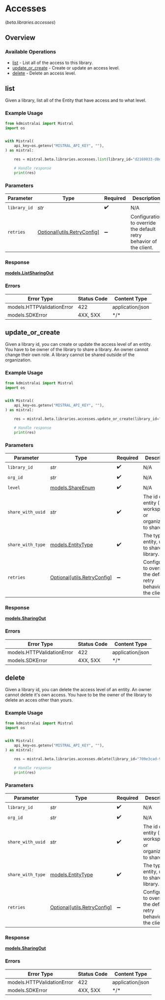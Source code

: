 # Accesses
(*beta.libraries.accesses*)

## Overview

### Available Operations

* [list](#list) - List all of the access to this library.
* [update_or_create](#update_or_create) - Create or update an access level.
* [delete](#delete) - Delete an access level.

## list

Given a library, list all of the Entity that have access and to what level.

### Example Usage

```python
from kdmistralai import Mistral
import os


with Mistral(
    api_key=os.getenv("MISTRAL_API_KEY", ""),
) as mistral:

    res = mistral.beta.libraries.accesses.list(library_id="d2169833-d8e2-416e-a372-76518d3d99c2")

    # Handle response
    print(res)

```

### Parameters

| Parameter                                                           | Type                                                                | Required                                                            | Description                                                         |
| ------------------------------------------------------------------- | ------------------------------------------------------------------- | ------------------------------------------------------------------- | ------------------------------------------------------------------- |
| `library_id`                                                        | *str*                                                               | :heavy_check_mark:                                                  | N/A                                                                 |
| `retries`                                                           | [Optional[utils.RetryConfig]](../../models/utils/retryconfig.md)    | :heavy_minus_sign:                                                  | Configuration to override the default retry behavior of the client. |

### Response

**[models.ListSharingOut](../../models/listsharingout.md)**

### Errors

| Error Type                 | Status Code                | Content Type               |
| -------------------------- | -------------------------- | -------------------------- |
| models.HTTPValidationError | 422                        | application/json           |
| models.SDKError            | 4XX, 5XX                   | \*/\*                      |

## update_or_create

Given a library id, you can create or update the access level of an entity. You have to be owner of the library to share a library. An owner cannot change their own role. A library cannot be shared outside of the organization.

### Example Usage

```python
from kdmistralai import Mistral
import os


with Mistral(
    api_key=os.getenv("MISTRAL_API_KEY", ""),
) as mistral:

    res = mistral.beta.libraries.accesses.update_or_create(library_id="36de3a24-5b1c-4c8f-9d84-d5642205a976", org_id="aadd9ae1-f285-4437-884a-091c77efa6fd", level="Viewer", share_with_uuid="0ae92ecb-21ed-47c5-9f7e-0b2cbe325a20", share_with_type="User")

    # Handle response
    print(res)

```

### Parameters

| Parameter                                                            | Type                                                                 | Required                                                             | Description                                                          |
| -------------------------------------------------------------------- | -------------------------------------------------------------------- | -------------------------------------------------------------------- | -------------------------------------------------------------------- |
| `library_id`                                                         | *str*                                                                | :heavy_check_mark:                                                   | N/A                                                                  |
| `org_id`                                                             | *str*                                                                | :heavy_check_mark:                                                   | N/A                                                                  |
| `level`                                                              | [models.ShareEnum](../../models/shareenum.md)                        | :heavy_check_mark:                                                   | N/A                                                                  |
| `share_with_uuid`                                                    | *str*                                                                | :heavy_check_mark:                                                   | The id of the entity (user, workspace or organization) to share with |
| `share_with_type`                                                    | [models.EntityType](../../models/entitytype.md)                      | :heavy_check_mark:                                                   | The type of entity, used to share a library.                         |
| `retries`                                                            | [Optional[utils.RetryConfig]](../../models/utils/retryconfig.md)     | :heavy_minus_sign:                                                   | Configuration to override the default retry behavior of the client.  |

### Response

**[models.SharingOut](../../models/sharingout.md)**

### Errors

| Error Type                 | Status Code                | Content Type               |
| -------------------------- | -------------------------- | -------------------------- |
| models.HTTPValidationError | 422                        | application/json           |
| models.SDKError            | 4XX, 5XX                   | \*/\*                      |

## delete

Given a library id, you can delete the access level of an entity. An owner cannot delete it's own access. You have to be the owner of the library to delete an acces other than yours.

### Example Usage

```python
from kdmistralai import Mistral
import os


with Mistral(
    api_key=os.getenv("MISTRAL_API_KEY", ""),
) as mistral:

    res = mistral.beta.libraries.accesses.delete(library_id="709e3cad-9fb2-4f4e-bf88-143cf1808107", org_id="0814a235-c2d0-4814-875a-4b85f93d3dc7", share_with_uuid="b843cc47-ce8f-4354-8cfc-5fcd7fb2865b", share_with_type="User")

    # Handle response
    print(res)

```

### Parameters

| Parameter                                                            | Type                                                                 | Required                                                             | Description                                                          |
| -------------------------------------------------------------------- | -------------------------------------------------------------------- | -------------------------------------------------------------------- | -------------------------------------------------------------------- |
| `library_id`                                                         | *str*                                                                | :heavy_check_mark:                                                   | N/A                                                                  |
| `org_id`                                                             | *str*                                                                | :heavy_check_mark:                                                   | N/A                                                                  |
| `share_with_uuid`                                                    | *str*                                                                | :heavy_check_mark:                                                   | The id of the entity (user, workspace or organization) to share with |
| `share_with_type`                                                    | [models.EntityType](../../models/entitytype.md)                      | :heavy_check_mark:                                                   | The type of entity, used to share a library.                         |
| `retries`                                                            | [Optional[utils.RetryConfig]](../../models/utils/retryconfig.md)     | :heavy_minus_sign:                                                   | Configuration to override the default retry behavior of the client.  |

### Response

**[models.SharingOut](../../models/sharingout.md)**

### Errors

| Error Type                 | Status Code                | Content Type               |
| -------------------------- | -------------------------- | -------------------------- |
| models.HTTPValidationError | 422                        | application/json           |
| models.SDKError            | 4XX, 5XX                   | \*/\*                      |